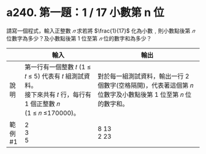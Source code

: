 # a240. 第一題：1 / 17 小數第 n 位
請寫一個程式，輸入正整數 $𝑛$ 求若將 $\frac{1}{17}$ 化為小數﹐則小數點後第 $𝑛$ 位數字為多少？及小數點後第 $1$ 位至第 $𝑛$ 位的數字和為多少？

||輸入|輸出|
|-|-|-|
|說明|第一行有一個整數 𝑡 (1 ≤ 𝑡 ≤ 5) 代表有 𝑡 組測試資料。<br>接下來共有 𝑡 行，每行有 1 個正整數 𝑛<br>(1 ≤ 𝑛 ≤170000)。|對於每一組測試資料，輸出一行 2 個數字(空格隔開)，代表著這個第 𝑛 位數字及小數點後第 1 位至第 𝑛 位的數字和。|
|範例<br>#1|2<br>3<br>5|8 13<br>2 23|